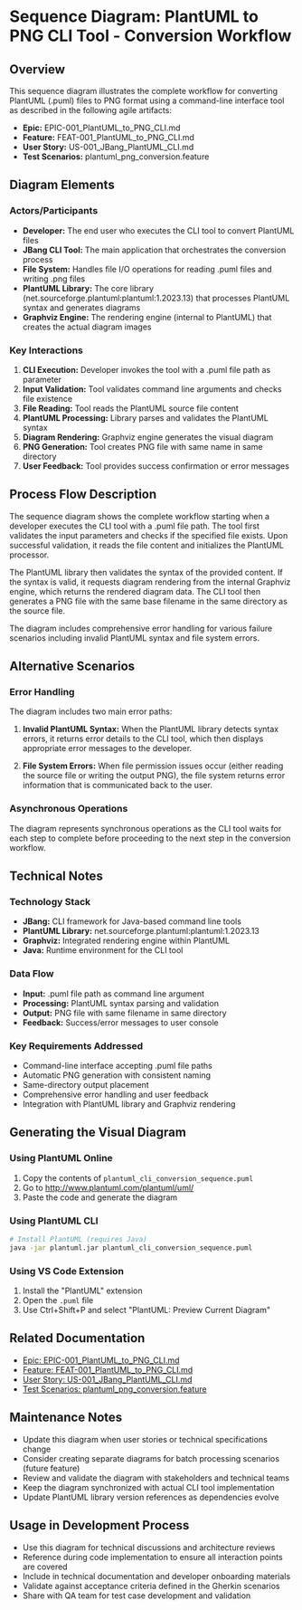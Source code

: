 # Sequence Diagram: PlantUML to PNG CLI Tool - Conversion Workflow

## Overview
This sequence diagram illustrates the complete workflow for converting PlantUML (.puml) files to PNG format using a command-line interface tool as described in the following agile artifacts:

- **Epic:** EPIC-001_PlantUML_to_PNG_CLI.md
- **Feature:** FEAT-001_PlantUML_to_PNG_CLI.md
- **User Story:** US-001_JBang_PlantUML_CLI.md
- **Test Scenarios:** plantuml_png_conversion.feature

## Diagram Elements

### Actors/Participants
- **Developer:** The end user who executes the CLI tool to convert PlantUML files
- **JBang CLI Tool:** The main application that orchestrates the conversion process
- **File System:** Handles file I/O operations for reading .puml files and writing .png files
- **PlantUML Library:** The core library (net.sourceforge.plantuml:plantuml:1.2023.13) that processes PlantUML syntax and generates diagrams
- **Graphviz Engine:** The rendering engine (internal to PlantUML) that creates the actual diagram images

### Key Interactions
1. **CLI Execution:** Developer invokes the tool with a .puml file path as parameter
2. **Input Validation:** Tool validates command line arguments and checks file existence
3. **File Reading:** Tool reads the PlantUML source file content
4. **PlantUML Processing:** Library parses and validates the PlantUML syntax
5. **Diagram Rendering:** Graphviz engine generates the visual diagram
6. **PNG Generation:** Tool creates PNG file with same name in same directory
7. **User Feedback:** Tool provides success confirmation or error messages

## Process Flow Description

The sequence diagram shows the complete workflow starting when a developer executes the CLI tool with a .puml file path. The tool first validates the input parameters and checks if the specified file exists. Upon successful validation, it reads the file content and initializes the PlantUML processor.

The PlantUML library then validates the syntax of the provided content. If the syntax is valid, it requests diagram rendering from the internal Graphviz engine, which returns the rendered diagram data. The CLI tool then generates a PNG file with the same base filename in the same directory as the source file.

The diagram includes comprehensive error handling for various failure scenarios including invalid PlantUML syntax and file system errors.

## Alternative Scenarios

### Error Handling
The diagram includes two main error paths:

1. **Invalid PlantUML Syntax:** When the PlantUML library detects syntax errors, it returns error details to the CLI tool, which then displays appropriate error messages to the developer.

2. **File System Errors:** When file permission issues occur (either reading the source file or writing the output PNG), the file system returns error information that is communicated back to the user.

### Asynchronous Operations
The diagram represents synchronous operations as the CLI tool waits for each step to complete before proceeding to the next step in the conversion workflow.

## Technical Notes

### Technology Stack
- **JBang:** CLI framework for Java-based command line tools
- **PlantUML Library:** net.sourceforge.plantuml:plantuml:1.2023.13
- **Graphviz:** Integrated rendering engine within PlantUML
- **Java:** Runtime environment for the CLI tool

### Data Flow
- **Input:** .puml file path as command line argument
- **Processing:** PlantUML syntax parsing and validation
- **Output:** PNG file with same filename in same directory
- **Feedback:** Success/error messages to user console

### Key Requirements Addressed
- Command-line interface accepting .puml file paths
- Automatic PNG generation with consistent naming
- Same-directory output placement
- Comprehensive error handling and user feedback
- Integration with PlantUML library and Graphviz rendering

## Generating the Visual Diagram

### Using PlantUML Online
1. Copy the contents of `plantuml_cli_conversion_sequence.puml`
2. Go to http://www.plantuml.com/plantuml/uml/
3. Paste the code and generate the diagram

### Using PlantUML CLI
```bash
# Install PlantUML (requires Java)
java -jar plantuml.jar plantuml_cli_conversion_sequence.puml
```

### Using VS Code Extension
1. Install the "PlantUML" extension
2. Open the `.puml` file
3. Use Ctrl+Shift+P and select "PlantUML: Preview Current Diagram"

## Related Documentation
- [Epic: EPIC-001_PlantUML_to_PNG_CLI.md](requirements/EPIC-001_PlantUML_to_PNG_CLI.md)
- [Feature: FEAT-001_PlantUML_to_PNG_CLI.md](requirements/FEAT-001_PlantUML_to_PNG_CLI.md)
- [User Story: US-001_JBang_PlantUML_CLI.md](requirements/US-001_JBang_PlantUML_CLI.md)
- [Test Scenarios: plantuml_png_conversion.feature](requirements/plantuml_png_conversion.feature)

## Maintenance Notes
- Update this diagram when user stories or technical specifications change
- Consider creating separate diagrams for batch processing scenarios (future feature)
- Review and validate the diagram with stakeholders and technical teams
- Keep the diagram synchronized with actual CLI tool implementation
- Update PlantUML library version references as dependencies evolve

## Usage in Development Process
- Use this diagram for technical discussions and architecture reviews
- Reference during code implementation to ensure all interaction points are covered
- Include in technical documentation and developer onboarding materials
- Validate against acceptance criteria defined in the Gherkin scenarios
- Share with QA team for test case development and validation
